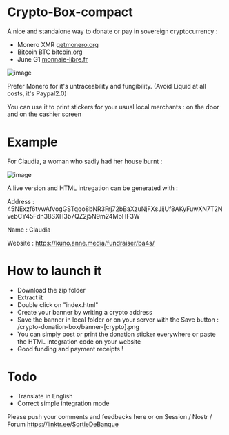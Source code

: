 # Crypto-Box-compact
A nice and standalone way to donate or pay in sovereign cryptocurrency : 
- Monero XMR  [getmonero.org](https://www.getmonero.org/)
- Bitcoin BTC  [bitcoin.org](https://bitcoin.org/)
- June G1 [monnaie-libre.fr](https://monnaie-libre.fr/)

![image](https://github.com/user-attachments/assets/2a884c99-ea84-4caa-b90d-cd2ed63b1fe3)

Prefer Monero for it's untraceability and fungibility.
(Avoid Liquid at all costs, it's Paypal2.0)

You can use it to print stickers for your usual local merchants : on the door and on the cashier screen

# Example
For Claudia, a woman who sadly had her house burnt :

![image](https://github.com/user-attachments/assets/06ae3a08-9064-4178-a0c4-10a559f5a1d5)

A live version and HTML intregation can be generated with :

Address : 45NExzf6tvwAfvogGSTqqo8bNR3Frj72bBaXzuNjFXsJijUf8AKyFuwXN7T2NvebCY45Fdn38SXH3b7QZ2j5N9m24MbHF3W

Name : Claudia

Website : https://kuno.anne.media/fundraiser/ba4s/

# How to launch it

- Download the zip folder
- Extract it
- Double click on "index.html"
- Create your banner by writing a crypto address
- Save the banner in local folder or on your server with the Save button : /crypto-donation-box/banner-[crypto].png
- You can simply post or print the donation sticker everywhere or paste the HTML integration code on your website
- Good funding and payment receipts !

# Todo 
- Translate in English 
- Correct simple integration mode

Please push your comments and feedbacks here or on Session / Nostr / Forum 
https://linktr.ee/SortieDeBanque
